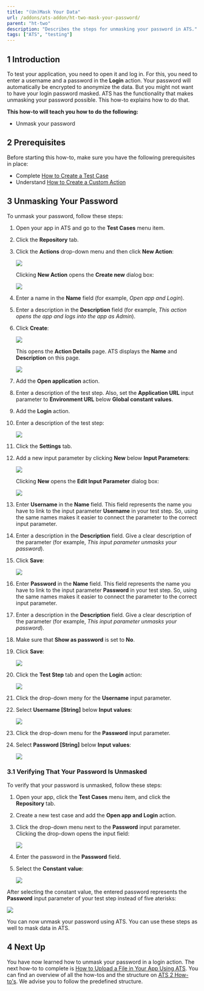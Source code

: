 ```yaml
---
title: "(Un)Mask Your Data"
url: /addons/ats-addon/ht-two-mask-your-password/
parent: "ht-two"
description: "Describes the steps for unmasking your password in ATS."
tags: ["ATS", "testing"]
---
```


## 1 Introduction

To test your application, you need to open it and log in. For this, you need to enter a username and a password in the **Login** action. Your password will automatically be encrypted to anonymize the data. But you might not want to have your login password masked. ATS has the functionality that makes unmasking your password possible. This how-to explains how to do that.

**This how-to will teach you how to do the following:**

* Unmask your password

## 2 Prerequisites

Before starting this how-to, make sure you have the following prerequisites in place:

* Complete [How to Create a Test Case](/addons/ats-addon/ht-two-create-a-test-case/)
* Understand [How to Create a Custom Action](/addons/ats-addon/ht-two-custom-action-general/)

## 3 Unmasking Your Password

To unmask your password, follow these steps:

1. Open your app in ATS and go to the **Test Cases** menu item.
2. Click the **Repository** tab.
3.  Click the **Actions** drop-down menu and then click **New Action**:

	![](/attachments/addons/ats-addon/ht/ht-two/ht-two-mask-your-password/create_new_action.png)

	Clicking **New Action** opens the **Create new** dialog box:

	![](/attachments/addons/ats-addon/ht/ht-two/ht-two-mask-your-password/repository-create-new.png) 

4. Enter a name in the **Name** field (for example, *Open app and Login*).     
5. Enter a description in the **Description** field (for example, *This action opens the app and logs into the app as Admin*).
6.  Click **Create**:

	![](/attachments/addons/ats-addon/ht/ht-two/ht-two-mask-your-password/create-new-action-dialog-c.png)

	This opens the **Action Details** page. ATS displays the **Name** and **Description** on this page.

	![](/attachments/addons/ats-addon/ht/ht-two/ht-two-mask-your-password/action_details-page.png)

7. Add the **Open application** action.
8. Enter a description of the test step. Also, set the **Application URL** input parameter to **Environment URL** below **Global constant values**.
9. Add the **Login** action.
10. Enter a description of the test step:

	![](/attachments/addons/ats-addon/ht/ht-two/ht-two-mask-your-password/description_added.png)

11. Click the **Settings** tab.
12. Add a new input parameter by clicking **New** below **Input Parameters**:

	![](/attachments/addons/ats-addon/ht/ht-two/ht-two-mask-your-password/add_input_parameter.png)

	Clicking **New** opens the **Edit Input Parameter** dialog box:

	![](/attachments/addons/ats-addon/ht/ht-two/ht-two-mask-your-password/edit_input_paremeter.png)

13. Enter **Username** in the **Name** field. This field represents the name you have to link to the input parameter **Username** in your test step. So, using the same names makes it easier to connect the parameter to the correct input parameter.
14. Enter a description in the **Description** field. Give a clear description of the parameter (for example, *This input parameter unmasks your password*).
15. Click **Save**:

	![](/attachments/addons/ats-addon/ht/ht-two/ht-two-mask-your-password/Username_input_parameter_edit.png)

16. Enter **Password** in the **Name** field. This field represents the name you have to link to the input parameter **Password** in your test step. So, using the same names makes it easier to connect the parameter to the correct input parameter. 
17. Enter a description in the **Description** field. Give a clear description of the parameter (for example, *This input parameter unmasks your password*).
18. Make sure that **Show as password** is set to **No**.
19. Click **Save**:

	![](/attachments/addons/ats-addon/ht/ht-two/ht-two-mask-your-password/unmask_password_edit.png)

20. Click the **Test Step** tab and open the **Login** action:

	![](/attachments/addons/ats-addon/ht/ht-two/ht-two-mask-your-password/Test_steps_tab.png)

21. Click the drop-down meny for the **Username** input parameter.
22. Select **Username [String]** below **Input values**:

	![](/attachments/addons/ats-addon/ht/ht-two/ht-two-mask-your-password/Username_input_value.png)

23. Click the drop-down menu for the **Password** input parameter.
24. Select **Password [String]** below **Input values**:

	![](/attachments/addons/ats-addon/ht/ht-two/ht-two-mask-your-password/selected_input_parameters.png)

### 3.1 Verifying That Your Password Is Unmasked

To verify that your password is unmasked, follow these steps:

1. Open your app, click the **Test Cases** menu item, and click the **Repository** tab.
2. Create a new test case and add the **Open app and Login** action.
3.  Click the drop-down menu next to the **Password** input parameter. Clicking the drop-down opens the input field:

	![](/attachments/addons/ats-addon/ht/ht-two/ht-two-mask-your-password/input_field_password.png)

4. Enter the password in the **Password** field.
5.  Select the **Constant value**:

	![](/attachments/addons/ats-addon/ht/ht-two/ht-two-mask-your-password/password_entered.png)

After selecting the constant value, the entered password represents the **Password** input parameter of your test step instead of five aterisks:

![](/attachments/addons/ats-addon/ht/ht-two/ht-two-mask-your-password/unmasked_password.png)

You can now unmask your password using ATS. You can use these steps as well to mask data in ATS.

## 4 Next Up

You have now learned how to unmask your password in a login action. The next how-to to complete is [How to Upload a File in Your App Using ATS](/addons/ats-addon/ht-two-upload-file-using-ats/). You can find an overview of all the how-tos and the structure on [ATS 2 How-to's](/addons/ats-addon/ht-two/). We advise you to follow the predefined structure.
